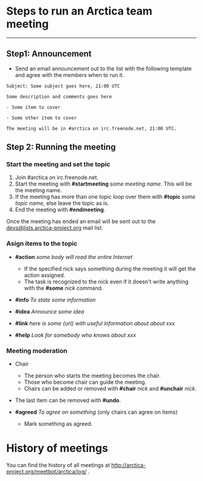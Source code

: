 # Steps to run an Arctica team meeting
* * *

## Step1: Announcement

- Send an email announcement out to the list with the following template and agree with the members when to run it.

```
Subject: Some subject goes here, 21:00 UTC

Some description and comments goes here

- Some item to cover

- Some other item to cover

The meeting will be in #arctica on irc.freenode.net, 21:00 UTC.
```

## Step 2: Running the meeting

### Start the meeting and set the topic

1. Join #arctica on irc.freenode.net.
2. Start the meeting with **#startmeeting** *some meeting name*. This will be the meeting name.
3. If the meeting has more than one topic loop over them with **#topic** *some topic name*, else leave the topic as is.
4. End the meeting with **#endmeeting**.

Once the meeting has ended an email will be sent out to the devs@lists.arctica-project.org mail list.

### Asign items to the topic

- **#action** *some body will read the entire Internet*
  - If the specified nick says something during the meeting it will get the action assigned.
  - The task is recognized to the nick even if it doesn't write anything with the **#some** *nick* command.

- **#info** *To state some information*

- **#idea** *Announce some idea*

- **#link** *here is some {url} with useful information about about xxx*

- **#help** *Look for somebody who knows about xxx*

### Meeting moderation
- Chair
  - The person who starts the meeting becomes the chair.
  - Those who become chair can guide the meeting.
  - Chairs can be added or removed with **#chair** *nick* and **#unchair** *nick*.

- The last item can be removed with **#undo**.

- **#agreed** *To agree on something* (only chairs can agree on items)
  - Mark something as agreed.

# History of meetings

You can find the history of all meetings at http://arctica-project.org/meetbot/arctica/log/ .
